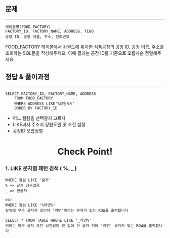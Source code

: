 ## 문제
***
    테이블명(FOOD_FACTORY)
    FACTORY_ID, FACTORY_NAME, ADDRESS, TLNO
    공장 ID, 공장 이름, 주소, 전화번호


FOOD_FACTORY 테이블에서 강원도에 위치한 식품공장의 공장 ID, 공장 이름, 주소를 조회하는 SQL문을 작성해주세요. 이때 결과는 공장 ID를 기준으로 오름차순 정렬해주세요.
<br>
## 정답 & 풀이과정
***
    SELECT FACTORY_ID, FACTORY_NAME, ADDRESS 
        FROM FOOD_FACTORY 
        WHERE ADDRESS LIKE'%강원도%'
        ORDER BY FACTORY_ID

- 어느 컬럼을 선택할지 고르자
- LIKE써서 주소지 강원도인 곳 조건 설정
- 공장ID 오름정렬 

# <div align=center> Check Point! </div>
### 1. LIKE 문자열 패턴 검색 ( %, _ )
    WHERE 컬럼 LIKE '문자'
    % => 글자 상관없음
    _ => 한글자

    ex) 
    WHERE 컬럼 LIKE '%라면%'
    앞뒤에 무슨 글자가 오던지 '라면'이라는 문자가 있는 ROW를 출력합니다

    SELECT * FROM TABLE WHERE LIKE '_라면%'
    뒤에는 아무 글자 오던 상관없이 맨 앞에 한 글자 뒤에 '라면' 글자가 있는 ROW를 출력합니다


